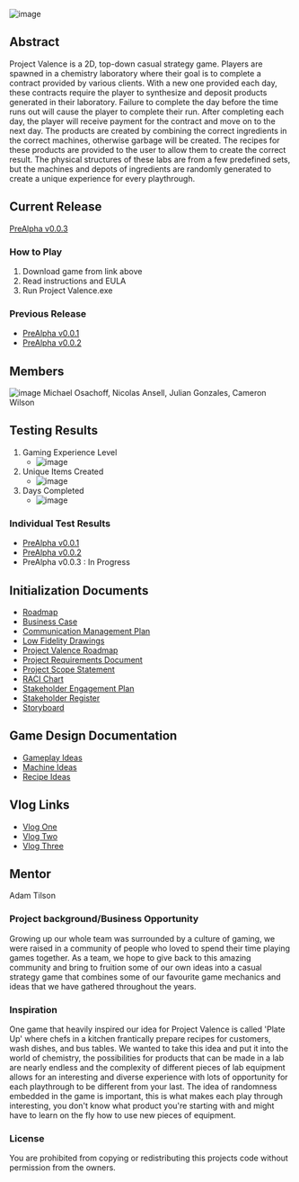 ![image](https://github.com/cwilson58/ENSE-Capstone/assets/25047120/9e7010ae-cf45-4ba5-afe7-476d5d9e4a75)
## Abstract
Project Valence is a 2D, top-down casual strategy game. Players are spawned in a chemistry laboratory where their goal is to complete a contract provided by various clients. With a new one provided each day, these contracts require the player to synthesize and deposit products generated in their laboratory. Failure to complete the day before the time runs out will cause the player to complete their run. After completing each day, the player will receive payment for the contract and move on to the next day. The products are created by combining the correct ingredients in the correct machines, otherwise garbage will be created. The recipes for these products are provided to the user to allow them to create the correct result. The physical structures of these labs are from a few predefined sets, but the machines and depots of ingredients are randomly generated to create a unique experience for every playthrough.

## Current Release
[PreAlpha v0.0.3](https://github.com/cwilson58/ENSE-Capstone/releases/tag/PreAlpha0.0.3)
### How to Play
1. Download game from link above
2. Read instructions and EULA
3. Run Project Valence.exe
### Previous Release
* [PreAlpha v0.0.1](https://drive.google.com/file/d/1-pNhrrtKu_SsJhlYNJCxSJfyWQam4DbT/view?usp=sharing)
* [PreAlpha v0.0.2](https://drive.google.com/file/d/1hRsVMrHokHQozdoUDbarStqB4SgyWDZR/view?usp=sharing)
## Members
![image](https://github.com/cwilson58/ENSE-Capstone/assets/25047120/df587e5f-5d37-4aaa-afff-329bc3d62ba4)
Michael Osachoff, Nicolas Ansell, Julian Gonzales, Cameron Wilson
## Testing Results
1. Gaming Experience Level
    * ![image](https://github.com/cwilson58/ENSE-Capstone/assets/25047120/a64e11f5-59d8-4034-a9c6-7bf1a22d08c7)
2. Unique Items Created
    * ![image](https://github.com/cwilson58/ENSE-Capstone/assets/25047120/9d1e0272-86d7-4e19-a117-d77446c239b2)
3. Days Completed
    * ![image](https://github.com/cwilson58/ENSE-Capstone/assets/25047120/234e239c-c118-4352-b4ee-289280906645)
### Individual Test Results
   * [PreAlpha v0.0.1](UserTestingDocs/FeedbackDocs/PreAlpha0.0.1.md)
   * [PreAlpha v0.0.2](UserTestingDocs/FeedbackDocs/PreAlpha0.0.2.md)
   * PreAlpha v0.0.3 : In Progress
## Initialization Documents
   * [Roadmap](InitializationDocs/Roadmap.md)
   * [Business Case](InitializationDocs/BusinessCase.pdf)
   * [Communication Management Plan](InitializationDocs/CommunicationManagementPlan.pdf)
   * [Low Fidelity Drawings](InitializationDocs/LowFidelityDrawings.pdf)
   * [Project Valence Roadmap](InitializationDocs/ProjectValenceRoadmap.pdf)
   * [Project Requirements Document](InitializationDocs/ProjectRequirementsDocument.pdf)
   * [Project Scope Statement](InitializationDocs/ProjectScopeStatement.pdf)
   * [RACI Chart](InitializationDocs/RACIChart.pdf)
   * [Stakeholder Engagement Plan](InitializationDocs/StakeholderEngagementPlan.pdf)
   * [Stakeholder Register](InitializationDocs/StakeholderRegister.pdf)
   * [Storyboard](InitializationDocs/Storyboard.pdf)
## Game Design Documentation
   * [Gameplay Ideas](GameDesignDocs/Gameplay.md)
   * [Machine Ideas](GameDesignDocs/Machines.md)
   * [Recipe Ideas](GameDesignDocs/Recipes.md)
## Vlog Links
   * [Vlog One](https://www.youtube.com/watch?v=XWV1ut0_08I)
   * [Vlog Two](https://www.youtube.com/watch?v=t_021nSpBWI)
   * [Vlog Three](https://www.youtube.com/watch?v=sjCliObzLGQ)

## Mentor
Adam Tilson

### Project background/Business Opportunity
Growing up our whole team was surrounded by a culture of gaming, we were raised in a community of people who loved to spend their time playing games together. As a team, we hope to give back to this amazing community and bring to fruition some of our own ideas into a casual strategy game that combines some of our favourite game mechanics and ideas that we have gathered throughout the years.

### Inspiration
One game that heavily inspired our idea for Project Valence is called 'Plate Up' where chefs in a kitchen frantically prepare recipes for customers, wash dishes, and bus tables. We wanted to take this idea and put it into the world of chemistry, the possibilities for products that can be made in a lab are nearly endless and the complexity of different pieces of lab equipment allows for an interesting and diverse experience with lots of opportunity for each playthrough to be different from your last. The idea of randomness embedded in the game is important, this is what makes each play through interesting, you don't know what product you're starting with and might have to learn on the fly how to use new pieces of equipment.

### License
You are prohibited from copying or redistributing this projects code without permission from the owners.
